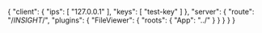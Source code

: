 {
    "client": {
        "ips": [
            "127.0.0.1"
        ],
        "keys": [
            "test-key"
        ]
    },
    "server": {
        "route": "/_INSIGHT_/",
        "plugins": {
            "FileViewer": {
                "roots": {
                    "App": "../"
                }
            }
        }
    }
}
